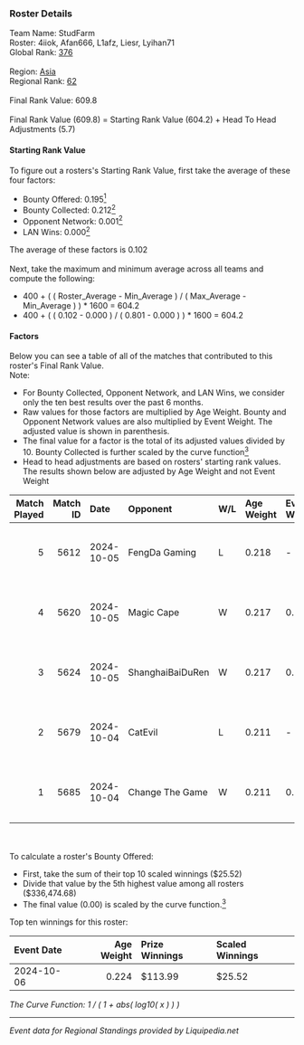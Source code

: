 ### Roster Details<br />
Team Name: StudFarm<br />
Roster: 4iiok, Afan666, L1afz, Liesr, Lyihan71<br />
Global Rank: [376](../standings_global.md)<br />
<br />
Region: [Asia]( ../standings_asia.md)<br />
Regional Rank: [62]( ../standings_asia.md)<br />
<br />
Final Rank Value:  609.8<br />
<br />
Final Rank Value (609.8) = Starting Rank Value (604.2) + Head To Head Adjustments (5.7)<br />

#### Starting Rank Value<br />
To figure out a rosters's Starting Rank Value, first take the average of these four factors:<br />
- Bounty Offered: 0.195[<sup>1</sup>](#table2)
- Bounty Collected: 0.212[<sup>2</sup>](#table1)
- Opponent Network: 0.001[<sup>2</sup>](#table1)
- LAN Wins: 0.000[<sup>2</sup>](#table1)

The average of these factors is 0.102<br />
<br />
Next, take the maximum and minimum average across all teams and compute the following:<br />
- 400 + ( ( Roster_Average - Min_Average ) / ( Max_Average - Min_Average ) ) * 1600 = 604.2
- 400 + ( ( 0.102 - 0.000 ) / ( 0.801 - 0.000 ) ) * 1600 = 604.2


#### Factors<br />
Below you can see a table of all of the matches that contributed to this roster's Final Rank Value.<br />
Note:<br />

- For Bounty Collected, Opponent Network, and LAN Wins, we consider only the ten best results over the past 6 months.
- Raw values for those factors are multiplied by Age Weight. Bounty and Opponent Network values are also multiplied by Event Weight. The adjusted value is shown in parenthesis.
- The final value for a factor is the total of its adjusted values divided by 10. Bounty Collected is further scaled by the curve function[<sup>3</sup>](#curveFunction)
- Head to head adjustments are based on rosters' starting rank values. The results shown below are adjusted by Age Weight and not Event Weight
<span id="table1"></span><br />


| Match Played | Match ID | Date       | Opponent         | W/L | Age Weight | Event Weight | Bounty Collected | Opponent Network | LAN Wins  | H2H Adj. | Roster                                 |
| -: | -: | :- | :- | :- | :- | :- | :- | :- | :- | -: | :- |
|            5 |     5612 | 2024-10-05 | FengDa Gaming    | L   | 0.218      | -            | -                | -                | -         |    -2.60 | 4iiok, Afan666, L1afz, Liesr, Lyihan71 |
|            4 |     5620 | 2024-10-05 | Magic Cape       | W   | 0.217      | 0.143        | 0.004 (0.000)    | 0.201 (0.006)    | 0 (0.000) |     4.14 | 4iiok, Afan666, L1afz, Liesr, Lyihan71 |
|            3 |     5624 | 2024-10-05 | ShanghaiBaiDuRen | W   | 0.217      | 0.143        | 0.000 (0.000)    | 0.000 (0.000)    | 0 (0.000) |     2.31 | 4iiok, Afan666, L1afz, Liesr, Lyihan71 |
|            2 |     5679 | 2024-10-04 | CatEvil          | L   | 0.211      | -            | -                | -                | -         |    -3.08 | 4iiok, Afan666, L1afz, Liesr, Lyihan71 |
|            1 |     5685 | 2024-10-04 | Change The Game  | W   | 0.211      | 0.143        | 0.061 (0.002)    | 0.221 (0.007)    | 0 (0.000) |     4.89 | 4iiok, Afan666, L1afz, Liesr, Lyihan71 |

<br />
<span id="table2"></span><br />
To calculate a roster's Bounty Offered:<br />

- First, take the sum of their top 10 scaled winnings ($25.52)
- Divide that value by the 5th highest value among all rosters ($336,474.68)
- The final value (0.00) is scaled by the curve function.[<sup>3</sup>](#curveFunction)

Top ten winnings for this roster:<br />

| Event Date | Age Weight | Prize Winnings | Scaled Winnings |
| :- | -: | :- | :- |
| 2024-10-06 |      0.224 | $113.99        | $25.52          |


<span id="curveFunction"></span>_The Curve Function: 1 / ( 1 + abs( log10( x ) ) )_<br />

---
_Event data for Regional Standings provided by Liquipedia.net_<br />
